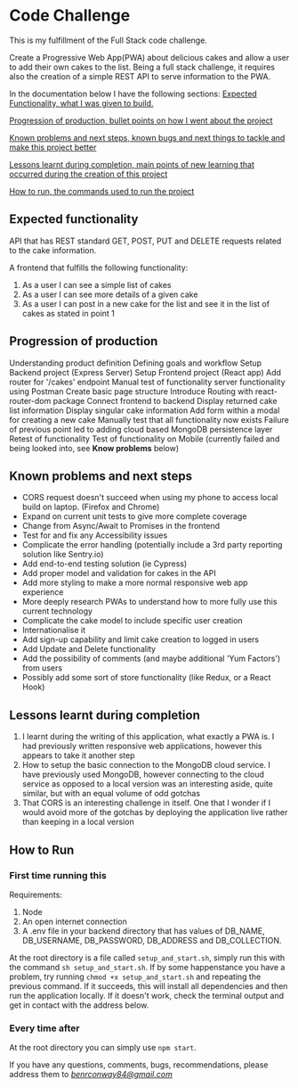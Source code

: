 # Code Challenge

This is my fulfillment of the Full Stack code challenge.

Create a Progressive Web App(PWA) about delicious cakes and allow a user to add their own cakes to the list.
Being a full stack challenge, it requires also the creation of a simple REST API to serve information to the PWA.

In the documentation below I have the following sections:
[Expected Functionality, what I was given to build.](#Expected-functionality)

[Progression of production, bullet points on how I went about the project](#Progression-of-production)

[Known problems and next steps, known bugs and next things to tackle and make this project better](#Known-problems-and-next-steps)

[Lessons learnt during completion, main points of new learning that occurred during the creation of this project](#Lessons-learnt-during-completion)

[How to run, the commands used to run the project](#How-to-run)

## Expected functionality

API that has REST standard GET, POST, PUT and DELETE requests related to the cake information.

A frontend that fulfills the following functionality:

1. As a user I can see a simple list of cakes
2. As a user I can see more details of a given cake
3. As a user I can post in a new cake for the list and see it in the list of cakes as stated in point 1

## Progression of production

Understanding product definition
Defining goals and workflow
Setup Backend project (Express Server)
Setup Frontend project (React app)
Add router for '/cakes' endpoint
Manual test of functionality server functionality using Postman
Create basic page structure
Introduce Routing with react-router-dom package
Connect frontend to backend
Display returned cake list information
Display singular cake information
Add form within a modal for creating a new cake
Manually test that all functionality now exists
Failure of previous point led to adding cloud based MongoDB persistence layer
Retest of functionality
Test of functionality on Mobile (currently failed and being looked into, see **Know problems** below)

## Known problems and next steps

- CORS request doesn't succeed when using my phone to access local build on laptop. (Firefox and Chrome)
- Expand on current unit tests to give more complete coverage
- Change from Async/Await to Promises in the frontend
- Test for and fix any Accessibility issues
- Complicate the error handling (potentially include a 3rd party reporting solution like Sentry.io)
- Add end-to-end testing solution (ie Cypress)
- Add proper model and validation for cakes in the API
- Add more styling to make a more normal responsive web app experience
- More deeply research PWAs to understand how to more fully use this current technology
- Complicate the cake model to include specific user creation
- Internationalise it
- Add sign-up capability and limit cake creation to logged in users
- Add Update and Delete functionality
- Add the possibility of comments (and maybe additional 'Yum Factors') from users
- Possibly add some sort of store functionality (like Redux, or a React Hook)

## Lessons learnt during completion

1. I learnt during the writing of this application, what exactly a PWA is. I had previously written responsive web applications, however this appears to take it another step
2. How to setup the basic connection to the MongoDB cloud service. I have previously used MongoDB, however connecting to the cloud service as opposed to a local version was an interesting aside, quite similar, but with an equal volume of odd gotchas
3. That CORS is an interesting challenge in itself. One that I wonder if I would avoid more of the gotchas by deploying the application live rather than keeping in a local version

## How to Run

### First time running this

Requirements:

1. Node
2. An open internet connection
3. A .env file in your backend directory that has values of DB_NAME, DB_USERNAME, DB_PASSWORD, DB_ADDRESS and DB_COLLECTION.

At the root directory is a file called `setup_and_start.sh`, simply run this with the command `sh setup_and_start.sh`.
If by some happenstance you have a problem, try running `chmod +x setup_and_start.sh` and repeating the previous command.
If it succeeds, this will install all dependencies and then run the application locally.
If it doesn't work, check the terminal output and get in contact with the address below.

### Every time after

At the root directory you can simply use `npm start`.

If you have any questions, comments, bugs, recommendations, please address them to *benrconway84@gmail.com*
